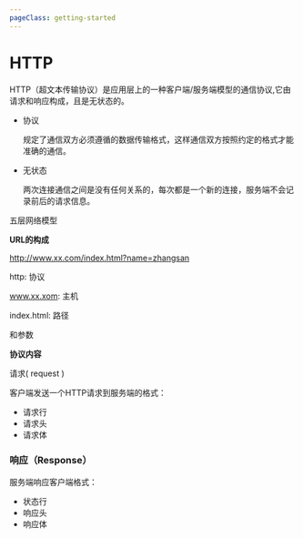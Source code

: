 ```yaml
---
pageClass: getting-started
---
```


# HTTP

HTTP（超文本传输协议）是应用层上的一种客户端/服务端模型的通信协议,它由请求和响应构成，且是无状态的。

* 协议

  规定了通信双方必须遵循的数据传输格式，这样通信双方按照约定的格式才能准确的通信。

* 无状态

  两次连接通信之间是没有任何关系的，每次都是一个新的连接，服务端不会记录前后的请求信息。





五层网络模型



**URL的构成**

http://www.xx.com/index.html?name=zhangsan

http: 协议

www.xx.xom: 主机

index.html: 路径

和参数



**协议内容**

请求( request )

客户端发送一个HTTP请求到服务端的格式：

- 请求行
- 请求头
- 请求体



### 响应（Response）

服务端响应客户端格式：

- 状态行
- 响应头
- 响应体





















<br />

